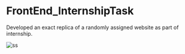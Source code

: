 # FrontEnd_InternshipTask
Developed an exact replica of a randomly assigned website as part of internship.



![ss](https://github.com/MnkshiSuresh/FrontEnd_InternshipTask/assets/119519427/ccb87dd7-5bf4-47ae-bc77-704285778720)
